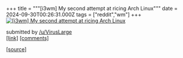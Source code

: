 +++
title = """[i3wm] My second attempt at ricing Arch Linux"""
date = 2024-09-30T00:26:31.000Z
tags = ["reddit","wm"]
+++
[![[i3wm] My second attempt at ricing Arch Linux](https://preview.redd.it/01ios279curd1.png?width=640&crop=smart&auto=webp&s=ed4494578073543463db63daf65e86a4689e6a78 "[i3wm] My second attempt at ricing Arch Linux")](https://www.reddit.com/r/unixporn/comments/1fsiy03/i3wm_my_second_attempt_at_ricing_arch_linux/)

submitted by [/u/VirusLarge](https://www.reddit.com/user/VirusLarge)  
[\[link\]](https://i.redd.it/01ios279curd1.png) [\[comments\]](https://www.reddit.com/r/unixporn/comments/1fsiy03/i3wm_my_second_attempt_at_ricing_arch_linux/)

[[source]](https://www.reddit.com/r/unixporn/comments/1fsiy03/i3wm_my_second_attempt_at_ricing_arch_linux/)
